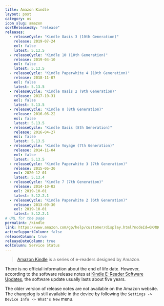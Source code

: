 ```yaml
---
title: Amazon Kindle
layout: post
category: os
icon_slug: amazon
sortReleasesBy: "release"
releases:
  - releaseCycle: "Kindle Oasis 3 (10th Generation)"
    release: 2019-07-24
    eol: false
    latest: 5.13.5
  - releaseCycle: "Kindle 10 (10th Generation)"
    release: 2019-04-10
    eol: false
    latest: 5.13.5
  - releaseCycle: "Kindle Paperwhite 4 (10th Generation)"
    release: 2018-11-07
    eol: false
    latest: 5.13.5
  - releaseCycle: "Kindle Oasis 2 (9th Generation)"
    release: 2017-10-31
    eol: false
    latest: 5.13.5
  - releaseCycle: "Kindle 8 (8th Generation)"
    release: 2016-06-22
    eol: false
    latest: 5.13.5
  - releaseCycle: "Kindle Oasis (8th Generation)"
    release: 2016-04-27
    eol: false
    latest: 5.13.5
  - releaseCycle: "Kindle Voyage (7th Generation)"
    release: 2014-11-04
    eol: false
    latest: 5.13.5
  - releaseCycle: "Kindle Paperwhite 3 (7th Generation)"
    release: 2015-06-30
    eol: 2020-12-01
    latest: 5.13.4
  - releaseCycle: "Kindle 7 (7th Generation)"
    release: 2014-10-02
    eol: 2019-10-01
    latest: 5.12.2.1
  - releaseCycle: "Kindle Paperwhite 2 (6th Generation)"
    release: 2013-09-30
    eol: 2019-10-01
    latest: 5.12.2.1
# URL for the page
permalink: /kindle
link: https://www.amazon.com/gp/help/customer/display.html?nodeId=GKMQC26VQQMM8XSW
activeSupportColumn: false
releaseColumn: true
releaseDateColumn: true
eolColumn: Service Status
---
```

> [Amazon Kindle](https://en.wikipedia.org/wiki/Amazon_Kindle) is a series of e-readers designed by Amazon.

There is no official information about the end of life date. However, according to the software release notes at [Kindle E-Reader Software Updates](https://www.amazon.com/gp/help/customer/display.html?nodeId=GKMQC26VQQMM8XSW), the software update usually lasts about five years.

The older version of release notes are not available on the Amazon website. The changelog is still available in the device by following the `Settings -> Device Info -> What's New` menu.
